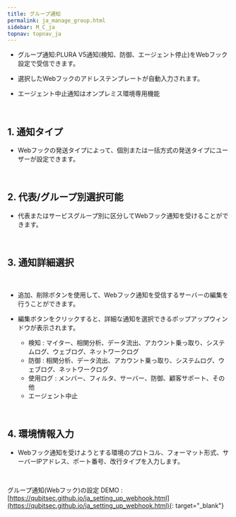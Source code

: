 ```yaml
---
title: グループ通知
permalink: ja_manage_group.html
sidebar: M_C_ja
topnav: topnav_ja
---
```


- グループ通知:PLURA V5通知(検知、防御、エージェント停止)をWebフック設定で受信できます。

- 選択したWebフックのアドレステンプレートが自動入力されます。

- エージェント中止通知はオンプレミス環境専用機能   

<!-- [![image](/docs/images/Manual/common/manage/group/01.png){: width="800" }](/docs/images/Manual/common/manage/group/01.png){: target="_blank"}-->

<br />

## 1. 通知タイプ
- Webフックの発送タイプによって、個別または一括方式の発送タイプにユーザーが設定できます。

<br />

## 2. 代表/グループ別選択可能
- 代表またはサービスグループ別に区分してWebフック通知を受けることができます。

<br />

## 3. 通知詳細選択

<!-- [![image](/docs/images/Manual/common/manage/group/2.png)](/docs/images/Manual/common/manage/group/2.png){: target="_blank"}-->

<br />

- 追加、削除ボタンを使用して、Webフック通知を受信するサーバーの編集を行うことができます。

- 編集ボタンをクリックすると、詳細な通知を選択できるポップアップウィンドウが表示されます。
  - 検知 : マイター、相関分析、データ流出、アカウント乗っ取り、システムログ、ウェブログ、ネットワークログ
  - 防御 : 相関分析、データ流出、アカウント乗っ取り、システムログ、ウェブログ、ネットワークログ  
  - 使用ログ : メンバー、フィルタ、サーバー、防御、顧客サポート、その他   
  - エージェント中止

<!-- [![image](/docs/images/Manual/common/manage/group/3.png)](/docs/images/Manual/common/manage/group/3.png){: target="_blank"}-->

<br />

## 4. 環境情報入力
-  Webフック通知を受けようとする環境のプロトコル、フォーマット形式、サーバーIPアドレス、ポート番号、改行タイプを入力します。

<br />

グループ通知(Webフック)の設定 DEMO : [https://qubitsec.github.io/ja_setting_up_webhook.html](https://qubitsec.github.io/ja_setting_up_webhook.html){: target="_blank"}